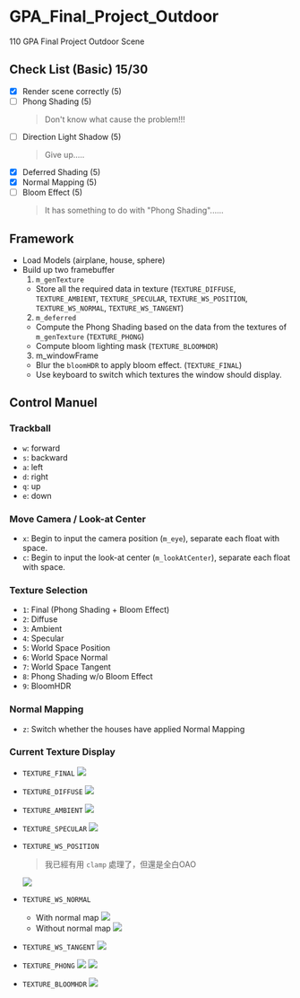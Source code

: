 # GPA_Final_Project_Outdoor
110 GPA Final Project Outdoor Scene

## Check List (Basic)  15/30
- [x] Render scene correctly (5)
- [ ] Phong Shading (5)
  > Don't know what cause the problem!!!
- [ ] Direction Light Shadow (5)
  > Give up.....
- [x] Deferred Shading (5)
- [x] Normal Mapping (5)
- [ ] Bloom Effect (5)
  > It has something to do with "Phong Shading"......

## Framework
- Load Models (airplane, house, sphere)
- Build up two framebuffer
  1. `m_genTexture`
    - Store all the required data in texture (`TEXTURE_DIFFUSE`, `TEXTURE_AMBIENT`, `TEXTURE_SPECULAR`, `TEXTURE_WS_POSITION`, `TEXTURE_WS_NORMAL`, `TEXTURE_WS_TANGENT`)
  2. `m_deferred`
    - Compute the Phong Shading based on the data from the textures of `m_genTexture` (`TEXTURE_PHONG`)
    - Compute bloom lighting mask (`TEXTURE_BLOOMHDR`)
  3. m_windowFrame
    - Blur the `bloomHDR` to apply bloom effect. (`TEXTURE_FINAL`)
    - Use keyboard to switch which textures the window should display. 

## Control Manuel
### Trackball
- `w`: forward
- `s`: backward
- `a`: left
- `d`: right
- `q`: up
- `e`: down

### Move Camera / Look-at Center
- `x`: Begin to input the camera position (`m_eye`), separate each float with space.
- `c`: Begin to input the look-at center (`m_lookAtCenter`), separate each float with space.

### Texture Selection
- `1`: Final (Phong Shading + Bloom Effect)
- `2`: Diffuse
- `3`: Ambient
- `4`: Specular
- `5`: World Space Position
- `6`: World Space Normal
- `7`: World Space Tangent
- `8`: Phong Shading w/o Bloom Effect
- `9`: BloomHDR

### Normal Mapping 
- `z`: Switch whether the houses have applied Normal Mapping

### Current Texture Display
- `TEXTURE_FINAL`
  ![](https://i.imgur.com/HfGBRZZ.jpg)
- `TEXTURE_DIFFUSE`
  ![](https://i.imgur.com/04mvZjr.jpg)
- `TEXTURE_AMBIENT`
  ![](https://i.imgur.com/5KOJCaz.png)
- `TEXTURE_SPECULAR`
  ![](https://i.imgur.com/edYfkLi.png)
- `TEXTURE_WS_POSITION`
  > 我已經有用 `clamp` 處理了，但還是全白OAO

  ![](https://i.imgur.com/zdonjrD.png)
- `TEXTURE_WS_NORMAL`
  - With normal map
  ![](https://i.imgur.com/gLLt4Ay.jpg)
  - Without normal map
  ![](https://i.imgur.com/pYo7nIx.png)
- `TEXTURE_WS_TANGENT`
  ![](https://i.imgur.com/UqnGd26.png)
- `TEXTURE_PHONG`
  ![](https://i.imgur.com/AWXr3Gb.jpg)
  ![](https://i.imgur.com/Mnj53N7.jpg)
- `TEXTURE_BLOOMHDR`
  ![](https://i.imgur.com/TzK8D6v.png)